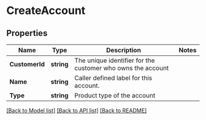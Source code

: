 # CreateAccount

## Properties
Name | Type | Description | Notes
------------ | ------------- | ------------- | -------------
**CustomerId** | **string** | The unique identifier for the customer who owns the account | 
**Name** | **string** | Caller defined label for this account. | 
**Type** | **string** | Product type of the account | 

[[Back to Model list]](../README.md#documentation-for-models) [[Back to API list]](../README.md#documentation-for-api-endpoints) [[Back to README]](../README.md)


